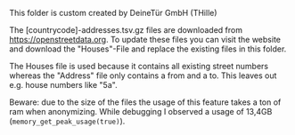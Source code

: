 This folder is custom created by DeineTür GmbH (THille)

The [countrycode]-addresses.tsv.gz files are downloaded from https://openstreetdata.org.
To update these files you can visit the website and download the "Houses"-File and replace the existing files in this folder.

The Houses file is used because it contains all existing street numbers whereas the "Address" file only contains a from and a to.
This leaves out e.g. house numbers like "5a".

Beware: due to the size of the files the usage of this feature takes a ton of ram when anonymizing.
While debugging I observed a usage of 13,4GB (`memory_get_peak_usage(true)`).
